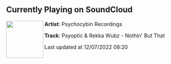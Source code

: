 ## Currently Playing on SoundCloud

[<img align="left" width="100" src="https://i1.sndcdn.com/artworks-eMbFOImWewAw98dj-YxV6aw-t500x500.jpg">](https://soundcloud.com/psychocybinrec/nothinbutthat)

**Artist**: Psychocybin Recordings 

**Track**: Psyoptic & Rekka Wubz - Nothin' But That

Last updated at 12/07/2022 08:20
